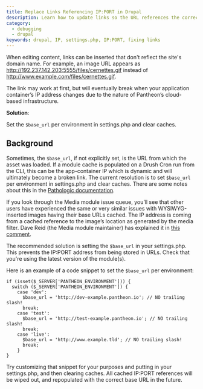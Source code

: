 ```yaml
---
title: Replace Links Referencing IP:PORT in Drupal
description: Learn how to update links so the URL references the correct file path and domain name.
category:
  - debugging
  - drupal
keywords: drupal, IP, settings.php, IP:PORT, fixing links
---
```

When editing content, links can be inserted that don't reflect the site's domain name. For example, an image URL appears as http://192.237.142.203:5555/files/cernettes.gif instead of http://www.example.com/files/cernettes.gif.

The link may work at first, but will eventually break when your application container’s IP address changes due to the nature of Pantheon’s cloud-based infrastructure.

**Solution**:

Set the `$base_url` per environment in settings.php and clear caches.


## Background

Sometimes, the `$base_url`, if not explicitly set, is the URL from which the asset was loaded. If a module cache is populated on a Drush Cron run from the CLI, this can be the app-container IP which is dynamic and will ultimately become a broken link. The current resolution is to set `$base_url` per environment in settings.php and clear caches. There are some notes about this in the [Pathologic documentation](https://www.drupal.org/node/257026).

If you look through the Media module issue queue, you’ll see that other users have experienced the same or very similar issues with WYSIWYG-inserted images having their base URLs cached. The IP address is coming from a cached reference to the image’s location as generated by the media filter. Dave Reid (the Media module maintainer) has explained it in [this comment](https://drupal.org/node/1660936#comment-6270618).

The recommended solution is setting the `$base_url` in your settings.php. This prevents the IP:PORT address from being stored in URLs. Check that you're using the latest version of the module(s).

Here is an example of a code snippet to set the `$base_url` per environment:

````
if (isset($_SERVER['PANTHEON_ENVIRONMENT'])) {
  switch ($_SERVER['PANTHEON_ENVIRONMENT']) {
    case 'dev':
      $base_url = 'http://dev-example.pantheon.io'; // NO trailing slash!
      break;
    case 'test':
      $base_url = 'http://test-example.pantheon.io'; // NO trailing slash!
      break;
    case 'live':
      $base_url = 'http://www.example.tld'; // NO trailing slash!
      break;
    }
}
````
Try customizing that snippet for your purposes and putting in your settings.php, and then clearing caches. All cached IP:PORT references will be wiped out, and repopulated with the correct base URL in the future.
